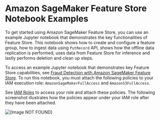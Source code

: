 # Amazon SageMaker Feature Store Notebook Examples<a name="feature-store-notebooks"></a>

To get started using Amazon SageMaker Feature Store, you can use an example Jupyter notebook that demonstrates the key functionalities of Feature Store\. This notebook shows how to create and configure a feature group, how to ingest data using `PutRecord` API, shows how the offline data replication is performed, uses data from Feature Store for inference and lastly performs deletion and clean up steps\. 

 To access an example Jupyter notebook that demonstrates key Feature Store capabilities, see [Fraud Detection with Amazon SageMaker Feature Store](https://sagemaker-examples.readthedocs.io/en/latest/sagemaker-featurestore/sagemaker_featurestore_fraud_detection_python_sdk.html)\. To run this notebook, you must attach the following policies to your IAM execution role: `AmazonSageMakerFullAccess` and `AmazonS3FullAccess`\. 

 See [IAM Roles](https://console.aws.amazon.com/iam/home#/roles) to access your role and attach these policies\. The following screenshot illustrates how the policies appear under your IAM role after they have been attached\. 

![\[Image NOT FOUND\]](http://docs.aws.amazon.com/sagemaker/latest/dg/images/feature-store-policy.png)